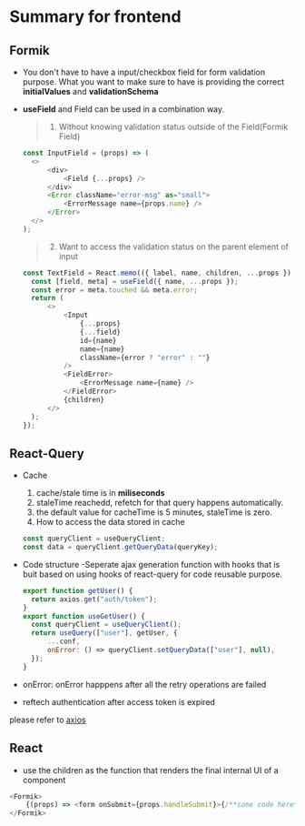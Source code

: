 # Summary for frontend

## Formik

- You don't have to have a input/checkbox field for form validation purpose.
  What you want to make sure to have is providing the correct **initialValues** and **validationSchema**

- **useField** and Field can be used in a combination way.

  > 1. Without knowing validation status outside of the Field(Formik Field)

  ```js
  const InputField = (props) => (
  	<>
  		<div>
  			<Field {...props} />
  		</div>
  		<Error className="error-msg" as="small">
  			<ErrorMessage name={props.name} />
  		</Error>
  	</>
  );
  ```

  > 2. Want to access the validation status on the parent element of input

  ```js
  const TextField = React.memo(({ label, name, children, ...props }) => {
  	const [field, meta] = useField({ name, ...props });
  	const error = meta.touched && meta.error;
  	return (
  		<>
  			<Input
  				{...props}
  				{...field}
  				id={name}
  				name={name}
  				className={error ? "error" : ""}
  			/>
  			<FieldError>
  				<ErrorMessage name={name} />
  			</FieldError>
  			{children}
  		</>
  	);
  });
  ```

## React-Query

- Cache

  1. cache/stale time is in **miliseconds**
  2. staleTime reachedd, refetch for that query happens automatically.
  3. the default value for cacheTime is 5 minutes, staleTime is zero.
  4. How to access the data stored in cache

  ```js
  const queryClient = useQueryClient;
  const data = queryClient.getQueryData(queryKey);
  ```

- Code structure
  -Seperate ajax generation function with hooks that is buit based on using hooks of react-query for code reusable purpose.

  ```js
  export function getUser() {
  	return axios.get("auth/token");
  }
  export function useGetUser() {
  	const queryClient = useQueryClient();
  	return useQuery(["user"], getUser, {
  		...conf,
  		onError: () => queryClient.setQueryData(["user"], null),
  	});
  }
  ```

- onError: onError happpens after all the retry operations are failed

- reftech authentication after access token is expired

please refer to [axios](./utils/axios.js)

## React

- use the children as the function that renders the final internal UI of a component

```js
<Formik>
	{(props) => <form onSubmit={props.handleSubmit}>{/**some code here**/}</form>}
</Formik>
```
